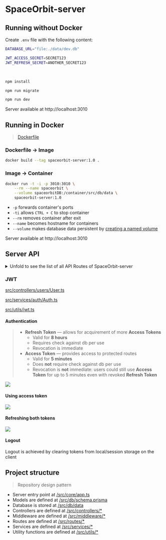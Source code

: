 # SpaceOrbit-server

## Running without Docker

Create `.env` file with the following content:

```bash
DATABASE_URL="file:./data/dev.db"

JWT_ACCESS_SECRET=SECRET123
JWT_REFRESH_SECRET=ANOTHER_SECRET123
```

<br/>

```bash
npm install
```

```bash
npm run migrate
```

```bash
npm run dev
```

Server available at http://localhost:3010


## Running in Docker
> [Dockerfile](./Dockerfile)

### Dockerfile -> Image

```bash
docker build --tag spaceorbit-server:1.0 .
```

### Image -> Container

```bash
docker run -t -i -p 3010:3010 \
    --rm --name spaceorbit \
    --volume spaceorbitDB:/container/src/db/data \
    spaceorbit-server:1.0
```

- `-p` forwards container's ports
- `-ti` allows `CTRL + C` to stop container
- `--rm` removes container after exit
- `--name` becomes hostname for containers
- `--volume` makes database data persistent by [creating a named volume](https://github.com/moby/moby/issues/30647#issuecomment-276882545)


Server available at http://localhost:3010


## Server API

<details>
    <summary>Unfold to see the list of all API Routes of SpaceOrbit-server</summary>

    POST /users/register

    POST /users/login

    POST /users/refreshToken

    GET /users/me

    POST /users/resetPassword

    GET /users/resetPassword/:id

    GET /users
    POST /users

    GET /users/:id
    PATCH /users/:id
    DELETE /users/:id

    GET /endpoints
</details>


### JWT 

[src/controllers/users/User.ts](src/controllers/users/User.ts#L81)

[src/services/auth/Auth.ts](src/services/auth/Auth.ts)

[src/utils/jwt.ts](src/utils/jwt.ts)

#### Authentication
> - **Refresh Token** ― allows for acquirement of more **Access Tokens**
>   - Valid for **8 hours** 
>   - Requires check against db per use
>   - Revocation is immediate
> - **Access Token** ― provides access to protected routes
>   - Valid for **5 minutes**
>   - Does **not** require check against db per use
>   - Revocation is **not** immediate: users could still use **Access Token** for up to 5 minutes even with revoked **Refresh Token**


![](https://i.imgur.com/stVMxbO.png)

#### Using access token

![](https://i.imgur.com/bryP2ZC.png)


#### Refreshing both tokens

![](https://i.imgur.com/02YeBgh.png)


#### Logout

Logout is achieved by clearing tokens from local/session storage on the client


## Project structure
> Repository design pattern

- Server entry point at [/src/core/app.ts](./src/core/app.ts)
- Models are defined at [/src/db/schema.prisma](./src/db/schema.prisma)
- Database is stored at [/src/db/data](./src/db/data/)
- Controllers are defined at [/src/controllers/*](./src/controllers/users/User.ts)
- Middleware are defined at [/src/middleware/*](./src/middleware/isAuthenticated.ts)
- Routes are defined at [/src/routes/*](./src/routes/users/User.ts)
- Services are defined at [/src/services/*](./src/services/users/User.ts)
- Utility functions are defined at [/src/utils/*](./src/utils/jwt.ts)
